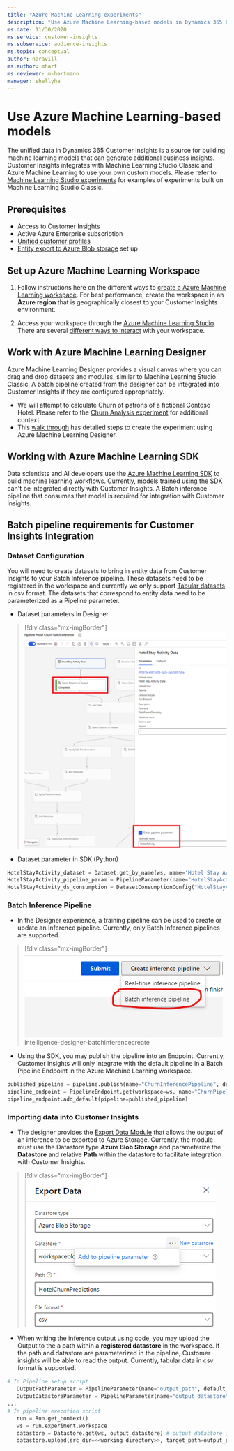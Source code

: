 ```yaml
---
title: "Azure Machine Learning experiments"
description: "Use Azure Machine Learning-based models in Dynamics 365 Customer Insights."
ms.date: 11/30/2020
ms.service: customer-insights
ms.subservice: audience-insights
ms.topic: conceptual
author: naravill
ms.author: mhart
ms.reviewer: m-hartmann
manager: shellyha
---
```


# Use Azure Machine Learning-based models

The unified data in Dynamics 365 Customer Insights is a source for building machine learning models that can generate additional business insights. Customer Insights integrates with Machine Learning Studio Classic and Azure Machine Learning to use your own custom models. Please refer to [Machine Learning Studio experiments](machine-learning-studio-classic-experiments.md) for examples of experiments built on Machine Learning Studio Classic. 

## Prerequisites

- Access to Customer Insights
- Active Azure Enterprise subscription
- [Unified customer profiles](data-unification.md)
- [Entity export to Azure Blob storage](export-azure-blob-storage.md) set up

## Set up Azure Machine Learning Workspace

1. Follow instructions here on the different ways to [create a Azure Machine Learning workspace](https://docs.microsoft.com/en-us/azure/machine-learning/concept-workspace#-create-a-workspace). For best performance, create the workspace in an **Azure region** that is geographically closest to your Customer Insights environment.

1. Access your workspace through the [Azure Machine Learning Studio](https://ml.azure.com/). There are several [different ways to interact](https://docs.microsoft.com/en-us/azure/machine-learning/concept-workspace#tools-for-workspace-interaction) with your workspace.

## Work with Azure Machine Learning Designer

Azure Machine Learning Designer provides a visual canvas where you can drag and drop datasets and modules, similar to Machine Learning Studio Classic. A batch pipeline created from the designer can be integrated into Customer Insights if they are configured appropriately. 

   * We will attempt to calculate Churn of patrons of a fictional Contoso Hotel. Please refer to the [Churn Analysis experiment](machine-learning-studio-classic-experiments.md#churn-analysis) for additional context.
   * This [walk through](hotel-churn-designer-walkthrough.md) has detailed steps to create the experiment using Azure Machine Learning Designer.
   
## Working with Azure Machine Learning SDK

Data scientists and AI developers use the [Azure Machine Learning SDK](https://docs.microsoft.com/en-us/python/api/overview/azure/ml/?view=azure-ml-py) to build machine learning workflows. Currently, models trained using the SDK can't be integrated directly with Customer Insights. A Batch inference pipeline that consumes that model is required for integration with Customer Insights.

## Batch pipeline requirements for Customer Insights Integration

### Dataset Configuration
You will need to create datasets to bring in entity data from Customer Insights to your Batch Inference pipeline. These datasets need to be registered in the workspace and currently we only support [Tabular datasets](https://docs.microsoft.com/en-us/azure/machine-learning/how-to-create-register-datasets#tabulardataset) in csv format. The datasets that correspond to entity data need to be parameterized as a Pipeline parameter.
   * Dataset parameters in Designer
   > [!div class="mx-imgBorder"]
   > ![Dataset Parameterization in Designer](media/intelligence-designer-dataset-parameters.png "Dataset Parameterization in Designer")
   * Dataset parameter in SDK (Python)
   ```python
   HotelStayActivity_dataset = Dataset.get_by_name(ws, name='Hotel Stay Activity Data')
   HotelStayActivity_pipeline_param = PipelineParameter(name="HotelStayActivity_pipeline_param", default_value=HotelStayActivity_dataset)
   HotelStayActivity_ds_consumption = DatasetConsumptionConfig("HotelStayActivity_dataset", HotelStayActivity_pipeline_param)
   ```

### Batch Inference Pipeline
   * In the Designer experience, a training pipeline can be used to create or update an Inference pipeline. Currently, only Batch Inference pipelines are supported.
   > [!div class="mx-imgBorder"]
   > ![Batch Inference Pipeline from Designer](media/intelligence-designer-batchinferencecreate.png "Batch Inference Pipeline from Designer")
intelligence-designer-batchinferencecreate

   * Using the SDK, you may publish the pipeline into an Endpoint. Currently, Customer insights will only integrate with the default pipeline in a Batch Pipeline Endpoint in the Azure Machine Learning workspace.
   ```python
   published_pipeline = pipeline.publish(name="ChurnInferencePipeline", description="Published Churn Inference pipeline")
   pipeline_endpoint = PipelineEndpoint.get(workspace=ws, name="ChurnPipelineEndpoint") 
   pipeline_endpoint.add_default(pipeline=published_pipeline)
   ```

### Importing data into Customer Insights
   * The designer provides the [Export Data Module](https://docs.microsoft.com/en-us/azure/machine-learning/algorithm-module-reference/export-data) that allows the output of an inference to be exported to Azure Storage. Currently, the module must use the Datastore type **Azure Blob Storage** and parameterize the **Datastore** and relative **Path** within the datastore to facilitate integration with Customer Insights.
   > [!div class="mx-imgBorder"]
   > ![Export Data Module Configuration](media/intelligence-designer-importdata.png "Export Data Module Configuration")
   
   * When writing the inference output using code, you may upload the Output to the a path within a **registered datastore** in the workspace. If the path and datastore are parameterized in the pipeline, Customer insights will be able to read the output. Currently, tabular data in csv format is supported.
   ```python
   # In Pipeline setup script
      OutputPathParameter = PipelineParameter(name="output_path", default_value="HotelChurnOutput/")
      OutputDatastoreParameter = PipelineParameter(name="output_datastore", default_value="workspaceblobstore")
   ...
   # In pipeline execution script
      run = Run.get_context()
      ws = run.experiment.workspace
      datastore = Datastore.get(ws, output_datastore) # output_datastore is parameterized
      datastore.upload(src_dir=<<working directory>>, target_path=output_path, overwrite=False, show_progress=True) # output_path is parameterized.
   ```

